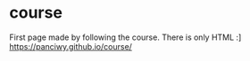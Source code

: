 # course

First page made by following the course.
There is only HTML :]
https://panciwy.github.io/course/
